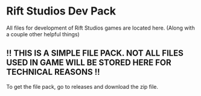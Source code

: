 # Rift Studios Dev Pack
 All files for development of Rift Studios games are located here. (Along with a couple other helpful things)

## !! THIS IS A SIMPLE FILE PACK. NOT ALL FILES USED IN GAME WILL BE STORED HERE FOR TECHNICAL REASONS !!

To get the file pack, go to releases and download the zip file.
